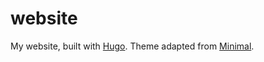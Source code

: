 # website

My website, built with [Hugo](https://gohugo.io). Theme adapted from [Minimal](https://themes.gohugo.io/minimal/).
